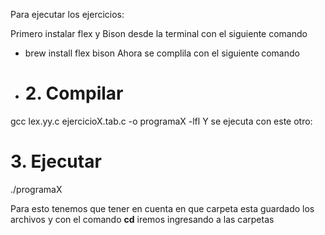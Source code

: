 Para ejecutar los ejercicios:

Primero instalar flex y Bison desde la terminal con el siguiente comando 

- brew install flex bison
Ahora se complila con el siguiente comando
- # 2. Compilar
gcc lex.yy.c ejercicioX.tab.c -o programaX -lfl
Y se ejecuta con este otro:
# 3. Ejecutar
./programaX

Para esto tenemos que tener en cuenta en que carpeta esta guardado los archivos y con el comando **cd** iremos ingresando a las carpetas
